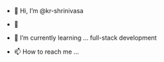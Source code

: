 - 👋 Hi, I’m @kr-shrinivasa
- 👀
- 🌱 I’m currently learning ... full-stack development

- 📫 How to reach me ...


